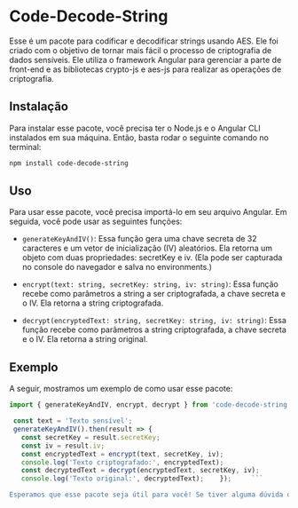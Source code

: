 # Code-Decode-String

Esse é um pacote para codificar e decodificar strings usando AES. Ele foi criado com o objetivo de tornar mais fácil o processo de criptografia de dados sensíveis. Ele utiliza o framework Angular para gerenciar a parte de front-end e as bibliotecas crypto-js e aes-js para realizar as operações de criptografia.

## Instalação

Para instalar esse pacote, você precisa ter o Node.js e o Angular CLI instalados em sua máquina. Então, basta rodar o seguinte comando no terminal:

```sh
npm install code-decode-string
```

## Uso

Para usar esse pacote, você precisa importá-lo em seu arquivo Angular. Em seguida, você pode usar as seguintes funções:

-   `generateKeyAndIV()`: Essa função gera uma chave secreta de 32 caracteres e um vetor de inicialização (IV) aleatórios. Ela retorna um objeto com duas propriedades: secretKey e iv. (Ela pode ser capturada no console do navegador e salva no environments.)

-   `encrypt(text: string, secretKey: string, iv: string)`: Essa função recebe como parâmetros a string a ser criptografada, a chave secreta e o IV. Ela retorna a string criptografada.

-   `decrypt(encryptedText: string, secretKey: string, iv: string)`: Essa função recebe como parâmetros a string criptografada, a chave secreta e o IV. Ela retorna a string original.

## Exemplo

A seguir, mostramos um exemplo de como usar esse pacote:

````javascript
import { generateKeyAndIV, encrypt, decrypt } from 'code-decode-string';

 const text = 'Texto sensível';
 generateKeyAndIV().then(result => {
   const secretKey = result.secretKey;
   const iv = result.iv;
   const encryptedText = encrypt(text, secretKey, iv);
   console.log('Texto criptografado:', encryptedText);
   const decryptedText = decrypt(encryptedText, secretKey, iv);
   console.log('Texto original:', decryptedText);    });     ```

Esperamos que esse pacote seja útil para você! Se tiver alguma dúvida ou sugestão, por favor entre em contato.
````
